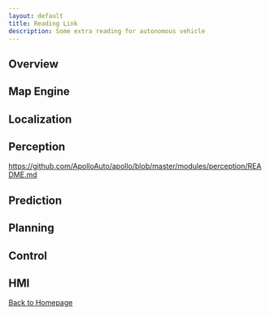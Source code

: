 ```yaml
---
layout: default
title: Reading Link
description: Some extra reading for autonomous vehicle
---
```


## Overview

## Map Engine

## Localization

## Perception
https://github.com/ApolloAuto/apollo/blob/master/modules/perception/README.md

## Prediction

## Planning

## Control

## HMI

[Back to Homepage](./)

